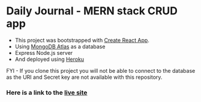# Daily Journal - MERN stack CRUD app

- This project was bootstrapped with [Create React App](https://github.com/facebook/create-react-app).
- Using [MongoDB Atlas](https://www.mongodb.com/) as a database
- Express Node.js server
- And deployed using [Heroku](https://www.heroku.com/)

FYI - If you clone this project you will not be able to connect to the database as the URI and Secret key are not available with this repository.

### Here is a link to the [live site](https://mydailyjournalapp.herokuapp.com/)
